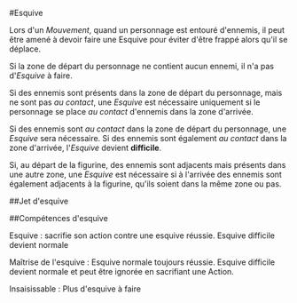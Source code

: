 #Esquive

Lors d'un _Mouvement_, quand un personnage est entouré d'ennemis, il peut être amené à devoir faire une Esquive pour éviter d'être frappé alors qu'il se déplace.

Si la zone de départ du personnage ne contient aucun ennemi, il n'a pas d'_Esquive_ à faire.

Si des ennemis sont présents dans la zone de départ du personnage, mais ne sont pas _au contact_, une _Esquive_ est nécessaire uniquement si le personnage se place _au contact_ d'ennemis dans la zone d'arrivée.

Si des ennemis sont _au contact_ dans la zone de départ du personnage, une _Esquive_ sera nécessaire. Si des ennemis sont également _au contact_ dans la zone d'arrivée, l'_Esquive_ devient **difficile**.

Si, au départ de la figurine, des ennemis sont adjacents mais présents dans une autre zone, une _Esquive_ est nécessaire si à l'arrivée des ennemis sont également adjacents à la figurine, qu'ils soient dans la même zone ou pas.

##Jet d'esquive


##Compétences d'esquive

Esquive : sacrifie son action contre une esquive réussie. Esquive difficile devient normale

Maîtrise de l'esquive : Esquive normale toujours réussie. Esquive difficile devient normale et peut être ignorée en sacrifiant une Action.

Insaisissable : Plus d'esquive à faire

